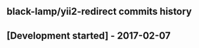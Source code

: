 black-lamp/yii2-redirect commits history
------------------------------------------

## [Development started] - 2017-02-07